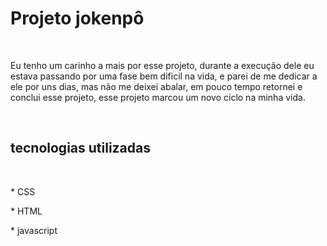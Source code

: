 <h1> Projeto jokenpô</h1>
<br>
<p>Eu tenho um carinho a mais por esse projeto, durante a execução dele eu estava passando por uma fase bem dificil na vida, e parei de me dedicar a ele por uns dias, mas não me deixei abalar, em pouco tempo retornei e conclui esse projeto, esse projeto marcou um novo ciclo na minha vida.</p>
<br>
<h2> tecnologias utilizadas</h2>
<br>
<p> * CSS</p>
<p> * HTML</p>
<p> * javascript</p>
